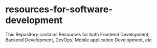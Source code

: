 # resources-for-software-development
This Repository contains Resources for both Frontend Development, Backend Development, DevOps, Mobile application Development, etc
